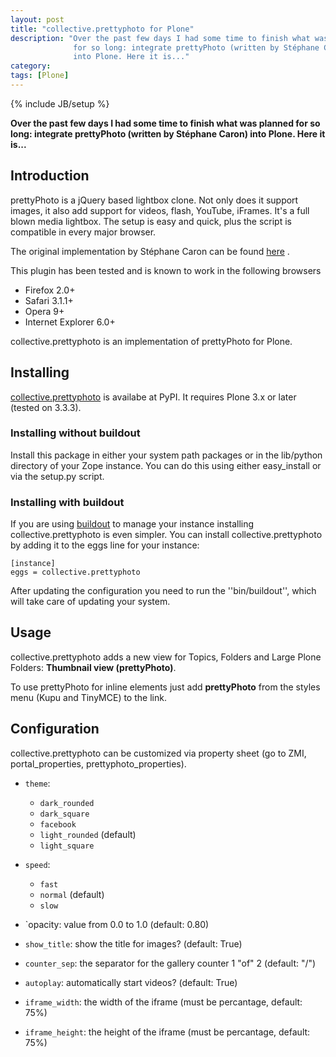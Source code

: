 ```yaml
---
layout: post
title: "collective.prettyphoto for Plone"
description: "Over the past few days I had some time to finish what was planned
              for so long: integrate prettyPhoto (written by Stéphane Caron)
              into Plone. Here it is..."
category:
tags: [Plone]
---
```

{% include JB/setup %}

**Over the past few days I had some time to finish what was planned for so
long: integrate prettyPhoto (written by Stéphane Caron) into Plone. Here it
is...**


## Introduction

prettyPhoto is a jQuery based lightbox clone. Not only does it support images,
it also add support for videos, flash, YouTube, iFrames. It's a full blown
media lightbox. The setup is easy and quick, plus the script is compatible in
every major browser.

The original implementation by Stéphane Caron can be found [here][prettyPhoto]
.

This plugin has been tested and is known to work in the following browsers

- Firefox 2.0+
- Safari 3.1.1+
- Opera 9+
- Internet Explorer 6.0+

collective.prettyphoto is an implementation of prettyPhoto for Plone.

## Installing

[collective.prettyphoto] is availabe at PyPI. It
requires Plone 3.x or later (tested on 3.3.3).

### Installing without buildout

Install this package in either your system path packages or in the lib/python
directory of your Zope instance. You can do this using either easy_install or
via the setup.py script.

### Installing with buildout

If you are using [buildout] to manage your instance installing
collective.prettyphoto is even simpler. You can install collective.prettyphoto
by adding it to the eggs line for your instance:

    [instance]
    eggs = collective.prettyphoto

After updating the configuration you need to run the ''bin/buildout'', which will take care of updating your system.

## Usage

collective.prettyphoto adds a new view for Topics, Folders and Large Plone
Folders: **Thumbnail view (prettyPhoto)**.

To use prettyPhoto for inline elements just add **prettyPhoto** from the styles
menu (Kupu and TinyMCE) to the link.

## Configuration

collective.prettyphoto can be customized via property sheet (go to ZMI,
portal_properties, prettyphoto_properties).

- `theme`:

  - `dark_rounded`
  - `dark_square`
  - `facebook`
  - `light_rounded` (default)
  - `light_square`

- `speed`:

  - `fast`
  - `normal` (default)
  - `slow`

- `opacity: value from 0.0 to 1.0 (default: 0.80)
- `show_title`: show the title for images? (default: True)
- `counter_sep`: the separator for the gallery counter 1 "of" 2 (default: "/")
- `autoplay`: automatically start videos? (default: True)
- `iframe_width`: the width of the iframe (must be percantage, default: 75%)
- `iframe_height`: the height of the iframe (must be percantage, default: 75%)


[buildout]: http://pypi.python.org/pypi/zc.buildout
[collective.prettyphoto]: http://pypi.python.org/pypi/collective.prettyphoto
[prettyPhoto]: http://www.no-margin-for-errors.com/projects/prettyphoto-jquery-lightbox-clone/
